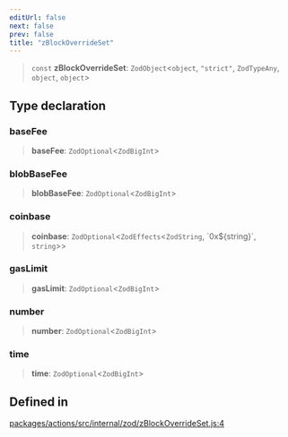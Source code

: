 ```yaml
---
editUrl: false
next: false
prev: false
title: "zBlockOverrideSet"
---
```


> `const` **zBlockOverrideSet**: `ZodObject`\<`object`, `"strict"`, `ZodTypeAny`, `object`, `object`\>

## Type declaration

### baseFee

> **baseFee**: `ZodOptional`\<`ZodBigInt`\>

### blobBaseFee

> **blobBaseFee**: `ZodOptional`\<`ZodBigInt`\>

### coinbase

> **coinbase**: `ZodOptional`\<`ZodEffects`\<`ZodString`, \`0x$\{string\}\`, `string`\>\>

### gasLimit

> **gasLimit**: `ZodOptional`\<`ZodBigInt`\>

### number

> **number**: `ZodOptional`\<`ZodBigInt`\>

### time

> **time**: `ZodOptional`\<`ZodBigInt`\>

## Defined in

[packages/actions/src/internal/zod/zBlockOverrideSet.js:4](https://github.com/qbzzt/tevm-monorepo/blob/main/packages/actions/src/internal/zod/zBlockOverrideSet.js#L4)
